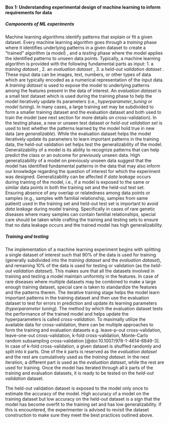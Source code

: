 #### Box 1: Understanding experimental design of machine learning to inform requirements for data

##### Components of ML experiments

Machine learning algorithms identify patterns that explain or fit a given dataset.
Every machine learning algorithm goes through a _training_ phase where it identifies underlying patterns in a given dataset to create a "trained" algorithm (a _model_) , and a _testing_ phase where the model applies the identified patterns to unseen data points.
Typically, a machine learning algorithm is provided with the following fundamental parts as input: 1. a _training dataset_ , 2. an _evaluation dataset_ , 3. a _held-out validation dataset_ .
These input data can be images, text, numbers, or other types of data which are typically encoded as a numerical representation of the input data. 
A _training dataset_ is used to expose the model to underlying patterns among the features present in the data of interest.
An _evaluation dataset_ is a small test dataset which is used during the training phase to help the model iteratively update its parameters (i.e., _hyperparameter_tuning_ or _model tuning_).
In many cases, a large training set may be subdivided to form a smaller training dataset and the evaluation dataset and both used to train the model (see next section for more details on cross-validation).
In the testing phase, a new or unseen test dataset or _held-out validation set_ is used to test whether the patterns learned by the model hold true in new data (are _generalizable_).
While the evaluation dataset helps the model iteratively update its parameters to learn important patterns in the training data, the held-out validation set helps test the generalizability of the model.
Generalizability of a model is its ability to recognize patterns that can help predict the class or an outcome for previously unseen data.
High generalizability of a model on previously unseen data suggest that the model has identified fundamental patterns in the data that may also inform our knowledge regarding the question of interest for which the experiment was designed.
Generalizability can be affected if _data leakage_ occurs during training of the model, i.e., if a model is exposed to the same or similar data points in both the training set and the held-out test set.
Ensuring absence of any overlap or relatedness among data points or samples (e.g., samples with familial relationship, samples from same patient) used in the training set and held-out test set is important to avoid _data leakage_ during model training.
Specifically in cases of rare genetic diseases where many samples can contain familial relationships, special care should be taken while crafting the training and testing sets to ensure that no data leakage occurs and the trained model has high generalizability.


##### Training and testing

The implementation of a machine learning experiment begins with splitting a single dataset of interest such that 90% of the data is used for training (generally subdivided into the _training dataset_ and the _evaluation dataset_), and remaining 10% of the data is used for testing or validation (as the _held-out validation dataset_).
This makes sure that all the datasets involved in training and testing a model maintain uniformity in the features.
In case of rare diseases where multiple datasets may be combined to make a large enough training dataset, special care is taken to standardize the features and the patterns therein.
The iterative training stage helps the model learn important patterns in the training dataset and then use the evaluation dataset to test for errors in prediction and update its learning parameters (_hyperparameter tuning_).
The method by which the evaluation dataset tests the performance of the trained model and helps update the hyperparameters is called _cross-validation_.
To maximally utilize the available data for cross-validation, there can be multiple approaches to form the training and evaluation datasets e.g. leave-p-out cross-validation, leave-one-out cross-validation, k-fold cross-validation, Monte-Carlo random subsampling cross-validation [@doi:10.1007/978-1-4614-6849-3].
In case of k-fold cross-validation, a given dataset is shuffled randomly and split into _k_ parts.
One of the _k_ parts is reserved as the _evaluation dataset_ and the rest are cumulatively used as the _training dataset_.
In the next iteration, a different part is used as the _evaluation dataset_, while the rest are used for training.
Once the model has iterated through all _k_ parts of the training and evaluation datasets, it is ready to be tested on the _held-out validation_ dataset. 

The held-out validation dataset is exposed to the model only once to estimate the accuracy of the model.
High accuracy of a model on the training dataset but low accuracy on the held-out dataset is a sign that the model has become overfit to the training set and has low generalizability.
If this is encountered, the experimenter is advised to revisit the dataset construction to make sure they meet the best practices outlined above.




